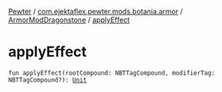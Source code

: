 [Pewter](../../index.md) / [com.ejektaflex.pewter.mods.botania.armor](../index.md) / [ArmorModDragonstone](index.md) / [applyEffect](./apply-effect.md)

# applyEffect

`fun applyEffect(rootCompound: NBTTagCompound, modifierTag: NBTTagCompound?): `[`Unit`](https://kotlinlang.org/api/latest/jvm/stdlib/kotlin/-unit/index.html)